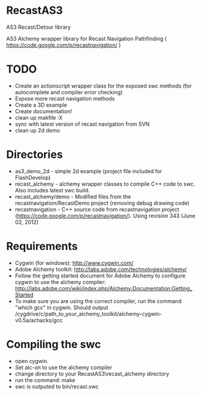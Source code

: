 RecastAS3
=========

AS3 Recast/Detour library

AS3 Alchemy wrapper library for Recast Navigation Pathfinding ( https://code.google.com/p/recastnavigation/ )

TODO
======
- Create an actionscript wrapper class for the exposed swc methods (for autocomplete and compiler error checking)
- Expose more recast navigation methods
- Create a 3D example
- Create documentation!
- clean up makfile :X
- sync with latest version of recast navigation from SVN
- clean up 2d demo

Directories
============
- as3_demo_2d 		- simple 2d example (project file included for FlashDevelop)
- recast_alchemy 		- alchemy wrapper classes to compile C++ code to swc. Also includes latest swc build.
- recast_alchemy/demo - Modified files from the recastnavigation/RecastDemo project (removing debug drawing code)
- recastnavigation 	- C++ source code from recastnavigation project (https://code.google.com/p/recastnavigation/). Using revision 343 (June 02, 2012)

Requirements
============
- Cygwin (for windows): http://www.cygwin.com/
- Adobe Alchemy toolkit: http://labs.adobe.com/technologies/alchemy/
- Follow the getting started document for Adobe Alchemy to configure cygwin to use the alchemy compiler: http://labs.adobe.com/wiki/index.php/Alchemy:Documentation:Getting_Started
- To make sure you are using the correct compiler, run the command "which gcc" in cygwin. Should output /cygdrive/c/path_to_your_alchemy_toolkit/alchemy-cygwin-v0.5a/achacks/gcc

Compiling the swc
==================
- open cygwin.
- Set alc-on to use the alchemy compiler
- change directory to your RecastAS3\recast_alchemy directory
- run the command: make
- swc is outputed to bin/recast.swc